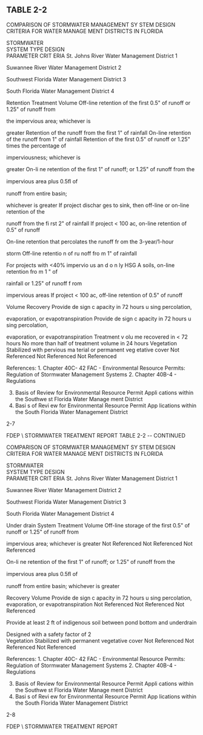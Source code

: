 <!-- NEEDS USER REVIEW -->
## TABLE  2-2 
 

 COMPARISON  OF  STORMWATER 
 MANAGEMENT  SY
STEM  DESIGN 
 CRITERIA  FOR  WATER  MANAGE
MENT  DISTRICTS  IN  FLORIDA
 
 
STORMWATER  
SYSTEM  TYPE 
DESIGN  
PARAMETER 
CRIT ERIA 
St. Johns River Water 
Management District
1
 
Suwannee River Water 
Management District
2
 
Southwest Florida Water 
Management District
3
 
South Florida Water 
Management District
4
 
Retention Treatment 
Volume 
Off-line retention of the first 0.5" 
of runoff or 1.25" of runoff from 

the impervious area; whichever is 

greater 
Retention of the runoff from the 
first 1" of rainfall 
On-line retention of the runoff 
from 1" of rainfall 
Retention of the first 0.5" of runoff 
or 1.25" times the percentage of 

imperviousness; whichever is 

greater 
  On-li ne retention of the first 1" of 
runoff; or 1.25" of runoff from the 

impervious area plus 0.5ﬂ of 

runoff from entire basin; 

whichever is greater 
If project dischar ges to sink, then 
off-line or on-line retention of the 

runoff from the fi rst 2" of rainfall 
If project < 100 ac, on-line 
retention of 0.5" of runoff  
 
  On-line retention that percolates 
the runoff fr om the 3-year/1-hour 

storm 
 Off-line retentio n of ru noff fro m 
1" of rainfall 
 
  For projects with  <40% 
impervio us an d o n
ly HSG A soils, 
on-line retention fro m 1 " of 

rainfall or 1.25" of runoff f rom 

impervious areas 
 If project < 100 ac, off-line 
retention of 0.5" of runoff  
 
 Volume 
Recovery 
Provide de sign c apacity in 72 
hours u sing percolation, 

evaporation, or evapotranspiration 
Provide de sign c apacity in 72 
hours u sing percolation, 

evaporation, or evapotranspiration 
Treatment v olu me recovered in < 
72 hours 
No more than half of treatment 
volume in 24 hours 
 Vegetation Stabilized with pervious ma terial 
or permanent veg etative cover 
 Not Referenced  Not Referenced  Not Referenced 
 
References: 1.  Chapter 40C- 42 FAC - Environmental Resource
 Permits:  Regulation of Stormwater Management Systems 
  2.  Chapter 40B-4 - Regulations 

  3.  Basis of Review for Environmental Resource Permit Appli
cations within the Southwe st Florida Water Manage ment District 
  4.  Basi s of Revi ew for Environmental Resource Permit App
lications within the South Florida Water Management District 
     
2-7

FDEP \ STORMWATER  TREATMENT  REPORT 
 TABLE  2-2 -- CONTINUED 
 

 COMPARISON  OF  STORMWATER 
 MANAGEMENT  SY
STEM  DESIGN 
 CRITERIA  FOR  WATER  MANAGE
MENT  DISTRICTS  IN  FLORIDA
 
 
STORMWATER  
SYSTEM  TYPE 
DESIGN  
PARAMETER 
CRIT ERIA 
St. Johns River Water 
Management District
1
 
Suwannee River Water 
Management District
2
 
Southwest Florida Water 
Management District
3
 
South Florida Water 
Management District
4
 
Under drain 
System 
Treatment 
Volume 
Off-line storage of the first 0.5" of 
runoff or 1.25" of runoff from 

impervious area; whichever is 
greater 
 Not Referenced  Not Referenced  Not Referenced 
  
On-li ne retention of the first 1" of 
runoff; or 1.25" of runoff from the 

impervious area plus 0.5ﬂ of 

runoff from entire basin; 
whichever is greater 
   
 
Recovery 
Volume 
Provide de sign c apacity in 72 
hours u sing percolation, 
evaporation, or evapotranspiration 
 Not Referenced  Not Referenced  Not Referenced 
  
Provide at least 2 ft of indigenous 
soil between pond bottom and 
underdrain 
   
  Designed with a safety factor of 2    
 Vegetation 
Stabilized with permanent 
vegetative cover 
 Not Referenced  Not Referenced  Not Referenced 
 
References: 1.  Chapter 40C- 42 FAC - Environmental Resource
 Permits:  Regulation of Stormwater Management Systems 
  2.  Chapter 40B-4 - Regulations 

  3.  Basis of Review for Environmental Resource Permit Appli
cations within the Southwe st Florida Water Manage ment District 
  4.  Basi s of Revi ew for Environmental Resource Permit App
lications within the South Florida Water Management District 
     
2-8

FDEP \ STORMWATER  TREATMENT  REPORT
